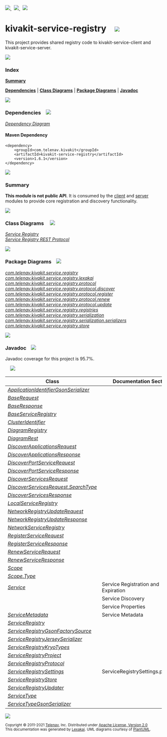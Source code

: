 [//]: # (start-user-text)

<a href="https://www.kivakit.org">
<img src="https://telenav.github.io/telenav-assets/images/icons/web-32.png" srcset="https://telenav.github.io/telenav-assets/images/icons/web-32-2x.png 2x"/>
</a>
&nbsp;
<a href="https://twitter.com/openkivakit">
<img src="https://telenav.github.io/telenav-assets/images/logos/twitter/twitter-32.png" srcset="https://telenav.github.io/telenav-assets/images/logos/twitter/twitter-32-2x.png 2x"/>
</a>
&nbsp;
<a href="https://kivakit.zulipchat.com">
<img src="https://telenav.github.io/telenav-assets/images/logos/zulip/zulip-32.png" srcset="https://telenav.github.io/telenav-assets/images/logos/zulip/zulip-32-2x.png 2x"/>
</a>

[//]: # (end-user-text)

# kivakit-service-registry &nbsp;&nbsp; <img src="https://telenav.github.io/telenav-assets/images/icons/log-32.png" srcset="https://telenav.github.io/telenav-assets/images/icons/log-32-2x.png 2x"/>

This project provides shared registry code to kivakit-service-client and kivakit-service-server.

<img src="https://telenav.github.io/telenav-assets/images/separators/horizontal-line-512.png" srcset="https://telenav.github.io/telenav-assets/images/separators/horizontal-line-512-2x.png 2x"/>

### Index

[**Summary**](#summary)  

[**Dependencies**](#dependencies) | [**Class Diagrams**](#class-diagrams) | [**Package Diagrams**](#package-diagrams) | [**Javadoc**](#javadoc)

<img src="https://telenav.github.io/telenav-assets/images/separators/horizontal-line-512.png" srcset="https://telenav.github.io/telenav-assets/images/separators/horizontal-line-512-2x.png 2x"/>

### Dependencies <a name="dependencies"></a> &nbsp;&nbsp; <img src="https://telenav.github.io/telenav-assets/images/icons/dependencies-32.png" srcset="https://telenav.github.io/telenav-assets/images/icons/dependencies-32-2x.png 2x"/>

[*Dependency Diagram*](https://www.kivakit.org/1.6.1/lexakai/kivakit-stuff/kivakit-service/registry/documentation/diagrams/dependencies.svg)

#### Maven Dependency

    <dependency>
        <groupId>com.telenav.kivakit</groupId>
        <artifactId>kivakit-service-registry</artifactId>
        <version>1.6.1</version>
    </dependency>

<img src="https://telenav.github.io/telenav-assets/images/separators/horizontal-line-128.png" srcset="https://telenav.github.io/telenav-assets/images/separators/horizontal-line-128-2x.png 2x"/>

[//]: # (start-user-text)

### Summary <a name = "summary"></a>

**This module is not public API**. It is consumed by the [client](../client/README.md) and [server](../server/README.md) modules
to provide core registration and discovery functionality.

[//]: # (end-user-text)

<img src="https://telenav.github.io/telenav-assets/images/separators/horizontal-line-128.png" srcset="https://telenav.github.io/telenav-assets/images/separators/horizontal-line-128-2x.png 2x"/>

### Class Diagrams <a name="class-diagrams"></a> &nbsp; &nbsp; <img src="https://telenav.github.io/telenav-assets/images/icons/diagram-40.png" srcset="https://telenav.github.io/telenav-assets/images/icons/diagram-40-2x.png 2x"/>

[*Service Registry*](https://www.kivakit.org/1.6.1/lexakai/kivakit-stuff/kivakit-service/registry/documentation/diagrams/diagram-registry.svg)  
[*Service Registry REST Protocol*](https://www.kivakit.org/1.6.1/lexakai/kivakit-stuff/kivakit-service/registry/documentation/diagrams/diagram-rest.svg)

<img src="https://telenav.github.io/telenav-assets/images/separators/horizontal-line-128.png" srcset="https://telenav.github.io/telenav-assets/images/separators/horizontal-line-128-2x.png 2x"/>

### Package Diagrams <a name="package-diagrams"></a> &nbsp;&nbsp; <img src="https://telenav.github.io/telenav-assets/images/icons/box-24.png" srcset="https://telenav.github.io/telenav-assets/images/icons/box-24-2x.png 2x"/>

[*com.telenav.kivakit.service.registry*](https://www.kivakit.org/1.6.1/lexakai/kivakit-stuff/kivakit-service/registry/documentation/diagrams/com.telenav.kivakit.service.registry.svg)  
[*com.telenav.kivakit.service.registry.lexakai*](https://www.kivakit.org/1.6.1/lexakai/kivakit-stuff/kivakit-service/registry/documentation/diagrams/com.telenav.kivakit.service.registry.lexakai.svg)  
[*com.telenav.kivakit.service.registry.protocol*](https://www.kivakit.org/1.6.1/lexakai/kivakit-stuff/kivakit-service/registry/documentation/diagrams/com.telenav.kivakit.service.registry.protocol.svg)  
[*com.telenav.kivakit.service.registry.protocol.discover*](https://www.kivakit.org/1.6.1/lexakai/kivakit-stuff/kivakit-service/registry/documentation/diagrams/com.telenav.kivakit.service.registry.protocol.discover.svg)  
[*com.telenav.kivakit.service.registry.protocol.register*](https://www.kivakit.org/1.6.1/lexakai/kivakit-stuff/kivakit-service/registry/documentation/diagrams/com.telenav.kivakit.service.registry.protocol.register.svg)  
[*com.telenav.kivakit.service.registry.protocol.renew*](https://www.kivakit.org/1.6.1/lexakai/kivakit-stuff/kivakit-service/registry/documentation/diagrams/com.telenav.kivakit.service.registry.protocol.renew.svg)  
[*com.telenav.kivakit.service.registry.protocol.update*](https://www.kivakit.org/1.6.1/lexakai/kivakit-stuff/kivakit-service/registry/documentation/diagrams/com.telenav.kivakit.service.registry.protocol.update.svg)  
[*com.telenav.kivakit.service.registry.registries*](https://www.kivakit.org/1.6.1/lexakai/kivakit-stuff/kivakit-service/registry/documentation/diagrams/com.telenav.kivakit.service.registry.registries.svg)  
[*com.telenav.kivakit.service.registry.serialization*](https://www.kivakit.org/1.6.1/lexakai/kivakit-stuff/kivakit-service/registry/documentation/diagrams/com.telenav.kivakit.service.registry.serialization.svg)  
[*com.telenav.kivakit.service.registry.serialization.serializers*](https://www.kivakit.org/1.6.1/lexakai/kivakit-stuff/kivakit-service/registry/documentation/diagrams/com.telenav.kivakit.service.registry.serialization.serializers.svg)  
[*com.telenav.kivakit.service.registry.store*](https://www.kivakit.org/1.6.1/lexakai/kivakit-stuff/kivakit-service/registry/documentation/diagrams/com.telenav.kivakit.service.registry.store.svg)

<img src="https://telenav.github.io/telenav-assets/images/separators/horizontal-line-128.png" srcset="https://telenav.github.io/telenav-assets/images/separators/horizontal-line-128-2x.png 2x"/>

### Javadoc <a name="javadoc"></a> &nbsp;&nbsp; <img src="https://telenav.github.io/telenav-assets/images/icons/books-24.png" srcset="https://telenav.github.io/telenav-assets/images/icons/books-24-2x.png 2x"/>

Javadoc coverage for this project is 95.7%.  
  
&nbsp; &nbsp; <img src="https://telenav.github.io/telenav-assets/images/meters/meter-100-96.png" srcset="https://telenav.github.io/telenav-assets/images/meters/meter-100-96-2x.png 2x"/>




| Class | Documentation Sections |
|---|---|
| [*ApplicationIdentifierGsonSerializer*](https://www.kivakit.org/1.6.1/javadoc/kivakit-stuff/kivakit.service.registry///////////////////////////////////////////////////////////////////////////////////////////////////.html) |  |  
| [*BaseRequest*](https://www.kivakit.org/1.6.1/javadoc/kivakit-stuff/kivakit.service.registry//////////////////////////////////////////////////////////.html) |  |  
| [*BaseResponse*](https://www.kivakit.org/1.6.1/javadoc/kivakit-stuff/kivakit.service.registry///////////////////////////////////////////////////////////.html) |  |  
| [*BaseServiceRegistry*](https://www.kivakit.org/1.6.1/javadoc/kivakit-stuff/kivakit.service.registry////////////////////////////////////////////////////////////////////.html) |  |  
| [*ClusterIdentifier*](https://www.kivakit.org/1.6.1/javadoc/kivakit-stuff/kivakit.service.registry///////////////////////////////////////////////////////.html) |  |  
| [*DiagramRegistry*](https://www.kivakit.org/1.6.1/javadoc/kivakit-stuff/kivakit.service.registry/////////////////////////////////////////////////////////////.html) |  |  
| [*DiagramRest*](https://www.kivakit.org/1.6.1/javadoc/kivakit-stuff/kivakit.service.registry/////////////////////////////////////////////////////////.html) |  |  
| [*DiscoverApplicationsRequest*](https://www.kivakit.org/1.6.1/javadoc/kivakit-stuff/kivakit.service.registry///////////////////////////////////////////////////////////////////////////////////.html) |  |  
| [*DiscoverApplicationsResponse*](https://www.kivakit.org/1.6.1/javadoc/kivakit-stuff/kivakit.service.registry////////////////////////////////////////////////////////////////////////////////////.html) |  |  
| [*DiscoverPortServiceRequest*](https://www.kivakit.org/1.6.1/javadoc/kivakit-stuff/kivakit.service.registry//////////////////////////////////////////////////////////////////////////////////.html) |  |  
| [*DiscoverPortServiceResponse*](https://www.kivakit.org/1.6.1/javadoc/kivakit-stuff/kivakit.service.registry///////////////////////////////////////////////////////////////////////////////////.html) |  |  
| [*DiscoverServicesRequest*](https://www.kivakit.org/1.6.1/javadoc/kivakit-stuff/kivakit.service.registry///////////////////////////////////////////////////////////////////////////////.html) |  |  
| [*DiscoverServicesRequest.SearchType*](https://www.kivakit.org/1.6.1/javadoc/kivakit-stuff/kivakit.service.registry//////////////////////////////////////////////////////////////////////////////////////////.html) |  |  
| [*DiscoverServicesResponse*](https://www.kivakit.org/1.6.1/javadoc/kivakit-stuff/kivakit.service.registry////////////////////////////////////////////////////////////////////////////////.html) |  |  
| [*LocalServiceRegistry*](https://www.kivakit.org/1.6.1/javadoc/kivakit-stuff/kivakit.service.registry/////////////////////////////////////////////////////////////////////.html) |  |  
| [*NetworkRegistryUpdateRequest*](https://www.kivakit.org/1.6.1/javadoc/kivakit-stuff/kivakit.service.registry//////////////////////////////////////////////////////////////////////////////////.html) |  |  
| [*NetworkRegistryUpdateResponse*](https://www.kivakit.org/1.6.1/javadoc/kivakit-stuff/kivakit.service.registry///////////////////////////////////////////////////////////////////////////////////.html) |  |  
| [*NetworkServiceRegistry*](https://www.kivakit.org/1.6.1/javadoc/kivakit-stuff/kivakit.service.registry///////////////////////////////////////////////////////////////////////.html) |  |  
| [*RegisterServiceRequest*](https://www.kivakit.org/1.6.1/javadoc/kivakit-stuff/kivakit.service.registry//////////////////////////////////////////////////////////////////////////////.html) |  |  
| [*RegisterServiceResponse*](https://www.kivakit.org/1.6.1/javadoc/kivakit-stuff/kivakit.service.registry///////////////////////////////////////////////////////////////////////////////.html) |  |  
| [*RenewServiceRequest*](https://www.kivakit.org/1.6.1/javadoc/kivakit-stuff/kivakit.service.registry////////////////////////////////////////////////////////////////////////.html) |  |  
| [*RenewServiceResponse*](https://www.kivakit.org/1.6.1/javadoc/kivakit-stuff/kivakit.service.registry/////////////////////////////////////////////////////////////////////////.html) |  |  
| [*Scope*](https://www.kivakit.org/1.6.1/javadoc/kivakit-stuff/kivakit.service.registry///////////////////////////////////////////.html) |  |  
| [*Scope.Type*](https://www.kivakit.org/1.6.1/javadoc/kivakit-stuff/kivakit.service.registry////////////////////////////////////////////////.html) |  |  
| [*Service*](https://www.kivakit.org/1.6.1/javadoc/kivakit-stuff/kivakit.service.registry/////////////////////////////////////////////.html) | Service Registration and Expiration |  
| | Service Discovery |  
| | Service Properties |  
| [*ServiceMetadata*](https://www.kivakit.org/1.6.1/javadoc/kivakit-stuff/kivakit.service.registry/////////////////////////////////////////////////////.html) | Service Metadata |  
| [*ServiceRegistry*](https://www.kivakit.org/1.6.1/javadoc/kivakit-stuff/kivakit.service.registry/////////////////////////////////////////////////////.html) |  |  
| [*ServiceRegistryGsonFactorySource*](https://www.kivakit.org/1.6.1/javadoc/kivakit-stuff/kivakit.service.registry////////////////////////////////////////////////////////////////////////////////////.html) |  |  
| [*ServiceRegistryJerseySerializer*](https://www.kivakit.org/1.6.1/javadoc/kivakit-stuff/kivakit.service.registry///////////////////////////////////////////////////////////////////////////////////.html) |  |  
| [*ServiceRegistryKryoTypes*](https://www.kivakit.org/1.6.1/javadoc/kivakit-stuff/kivakit.service.registry//////////////////////////////////////////////////////////////.html) |  |  
| [*ServiceRegistryProject*](https://www.kivakit.org/1.6.1/javadoc/kivakit-stuff/kivakit.service.registry////////////////////////////////////////////////////////////.html) |  |  
| [*ServiceRegistryProtocol*](https://www.kivakit.org/1.6.1/javadoc/kivakit-stuff/kivakit.service.registry//////////////////////////////////////////////////////////////////////.html) |  |  
| [*ServiceRegistrySettings*](https://www.kivakit.org/1.6.1/javadoc/kivakit-stuff/kivakit.service.registry/////////////////////////////////////////////////////////////.html) | ServiceRegistrySettings.properties |  
| [*ServiceRegistryStore*](https://www.kivakit.org/1.6.1/javadoc/kivakit-stuff/kivakit.service.registry////////////////////////////////////////////////////////////////.html) |  |  
| [*ServiceRegistryUpdater*](https://www.kivakit.org/1.6.1/javadoc/kivakit-stuff/kivakit.service.registry////////////////////////////////////////////////////////////.html) |  |  
| [*ServiceType*](https://www.kivakit.org/1.6.1/javadoc/kivakit-stuff/kivakit.service.registry/////////////////////////////////////////////////.html) |  |  
| [*ServiceTypeGsonSerializer*](https://www.kivakit.org/1.6.1/javadoc/kivakit-stuff/kivakit.service.registry/////////////////////////////////////////////////////////////////////////////////////////.html) |  |  

[//]: # (start-user-text)



[//]: # (end-user-text)

<img src="https://telenav.github.io/telenav-assets/images/separators/horizontal-line-512.png" srcset="https://telenav.github.io/telenav-assets/images/separators/horizontal-line-512-2x.png 2x"/>

<sub>Copyright &#169; 2011-2021 [Telenav](https://telenav.com), Inc. Distributed under [Apache License, Version 2.0](LICENSE)</sub>  
<sub>This documentation was generated by [Lexakai](https://lexakai.org). UML diagrams courtesy of [PlantUML](https://plantuml.com).</sub>
